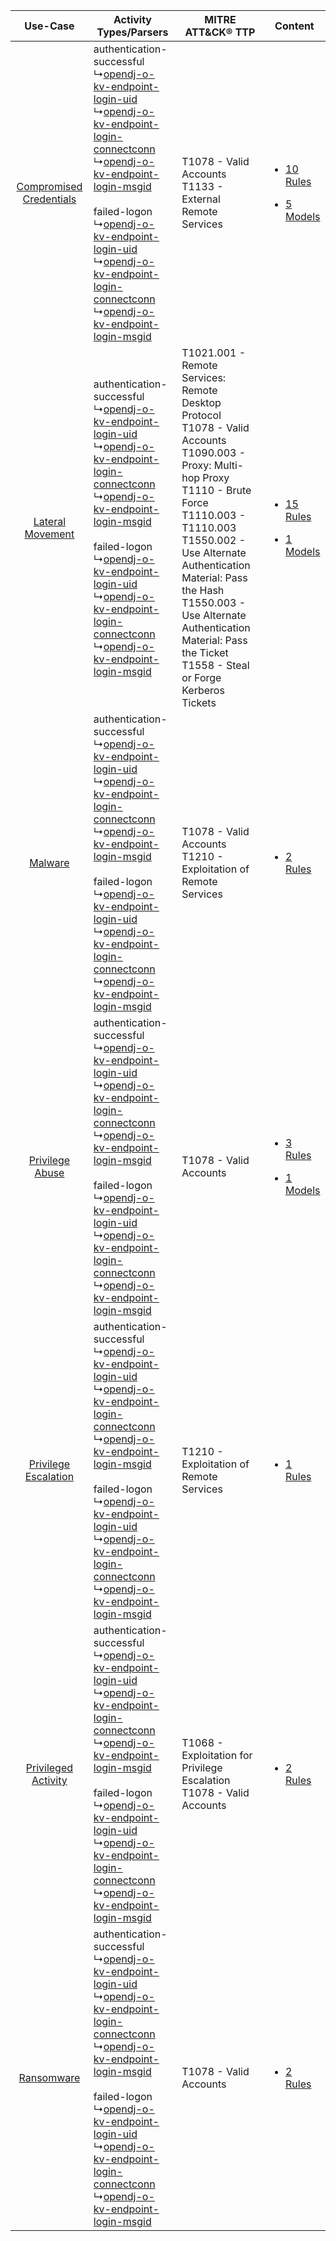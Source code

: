 |    Use-Case    | Activity Types/Parsers    | MITRE ATT&CK® TTP    | Content    |
|:----:| ---- | ---- | ---- |
| [Compromised Credentials](../../../UseCases/uc_compromised_credentials.md) |  authentication-successful<br> ↳[opendj-o-kv-endpoint-login-uid](Ps/pC_opendjokvendpointloginuid.md)<br> ↳[opendj-o-kv-endpoint-login-connectconn](Ps/pC_opendjokvendpointloginconnectconn.md)<br> ↳[opendj-o-kv-endpoint-login-msgid](Ps/pC_opendjokvendpointloginmsgid.md)<br><br> failed-logon<br> ↳[opendj-o-kv-endpoint-login-uid](Ps/pC_opendjokvendpointloginuid.md)<br> ↳[opendj-o-kv-endpoint-login-connectconn](Ps/pC_opendjokvendpointloginconnectconn.md)<br> ↳[opendj-o-kv-endpoint-login-msgid](Ps/pC_opendjokvendpointloginmsgid.md)<br> | T1078 - Valid Accounts<br>T1133 - External Remote Services<br>    | [<ul><li>10 Rules</li></ul><ul><li>5 Models</li></ul>](RM/r_m_opendj_opendj_Compromised_Credentials.md) |
|        [Lateral Movement](../../../UseCases/uc_lateral_movement.md)        |  authentication-successful<br> ↳[opendj-o-kv-endpoint-login-uid](Ps/pC_opendjokvendpointloginuid.md)<br> ↳[opendj-o-kv-endpoint-login-connectconn](Ps/pC_opendjokvendpointloginconnectconn.md)<br> ↳[opendj-o-kv-endpoint-login-msgid](Ps/pC_opendjokvendpointloginmsgid.md)<br><br> failed-logon<br> ↳[opendj-o-kv-endpoint-login-uid](Ps/pC_opendjokvendpointloginuid.md)<br> ↳[opendj-o-kv-endpoint-login-connectconn](Ps/pC_opendjokvendpointloginconnectconn.md)<br> ↳[opendj-o-kv-endpoint-login-msgid](Ps/pC_opendjokvendpointloginmsgid.md)<br> | T1021.001 - Remote Services: Remote Desktop Protocol<br>T1078 - Valid Accounts<br>T1090.003 - Proxy: Multi-hop Proxy<br>T1110 - Brute Force<br>T1110.003 - T1110.003<br>T1550.002 - Use Alternate Authentication Material: Pass the Hash<br>T1550.003 - Use Alternate Authentication Material: Pass the Ticket<br>T1558 - Steal or Forge Kerberos Tickets<br> | [<ul><li>15 Rules</li></ul><ul><li>1 Models</li></ul>](RM/r_m_opendj_opendj_Lateral_Movement.md)        |
|    [Malware](../../../UseCases/uc_malware.md)    |  authentication-successful<br> ↳[opendj-o-kv-endpoint-login-uid](Ps/pC_opendjokvendpointloginuid.md)<br> ↳[opendj-o-kv-endpoint-login-connectconn](Ps/pC_opendjokvendpointloginconnectconn.md)<br> ↳[opendj-o-kv-endpoint-login-msgid](Ps/pC_opendjokvendpointloginmsgid.md)<br><br> failed-logon<br> ↳[opendj-o-kv-endpoint-login-uid](Ps/pC_opendjokvendpointloginuid.md)<br> ↳[opendj-o-kv-endpoint-login-connectconn](Ps/pC_opendjokvendpointloginconnectconn.md)<br> ↳[opendj-o-kv-endpoint-login-msgid](Ps/pC_opendjokvendpointloginmsgid.md)<br> | T1078 - Valid Accounts<br>T1210 - Exploitation of Remote Services<br>    | [<ul><li>2 Rules</li></ul>](RM/r_m_opendj_opendj_Malware.md)    |
|         [Privilege Abuse](../../../UseCases/uc_privilege_abuse.md)         |  authentication-successful<br> ↳[opendj-o-kv-endpoint-login-uid](Ps/pC_opendjokvendpointloginuid.md)<br> ↳[opendj-o-kv-endpoint-login-connectconn](Ps/pC_opendjokvendpointloginconnectconn.md)<br> ↳[opendj-o-kv-endpoint-login-msgid](Ps/pC_opendjokvendpointloginmsgid.md)<br><br> failed-logon<br> ↳[opendj-o-kv-endpoint-login-uid](Ps/pC_opendjokvendpointloginuid.md)<br> ↳[opendj-o-kv-endpoint-login-connectconn](Ps/pC_opendjokvendpointloginconnectconn.md)<br> ↳[opendj-o-kv-endpoint-login-msgid](Ps/pC_opendjokvendpointloginmsgid.md)<br> | T1078 - Valid Accounts<br>    | [<ul><li>3 Rules</li></ul><ul><li>1 Models</li></ul>](RM/r_m_opendj_opendj_Privilege_Abuse.md)          |
|    [Privilege Escalation](../../../UseCases/uc_privilege_escalation.md)    |  authentication-successful<br> ↳[opendj-o-kv-endpoint-login-uid](Ps/pC_opendjokvendpointloginuid.md)<br> ↳[opendj-o-kv-endpoint-login-connectconn](Ps/pC_opendjokvendpointloginconnectconn.md)<br> ↳[opendj-o-kv-endpoint-login-msgid](Ps/pC_opendjokvendpointloginmsgid.md)<br><br> failed-logon<br> ↳[opendj-o-kv-endpoint-login-uid](Ps/pC_opendjokvendpointloginuid.md)<br> ↳[opendj-o-kv-endpoint-login-connectconn](Ps/pC_opendjokvendpointloginconnectconn.md)<br> ↳[opendj-o-kv-endpoint-login-msgid](Ps/pC_opendjokvendpointloginmsgid.md)<br> | T1210 - Exploitation of Remote Services<br>    | [<ul><li>1 Rules</li></ul>](RM/r_m_opendj_opendj_Privilege_Escalation.md)    |
|     [Privileged Activity](../../../UseCases/uc_privileged_activity.md)     |  authentication-successful<br> ↳[opendj-o-kv-endpoint-login-uid](Ps/pC_opendjokvendpointloginuid.md)<br> ↳[opendj-o-kv-endpoint-login-connectconn](Ps/pC_opendjokvendpointloginconnectconn.md)<br> ↳[opendj-o-kv-endpoint-login-msgid](Ps/pC_opendjokvendpointloginmsgid.md)<br><br> failed-logon<br> ↳[opendj-o-kv-endpoint-login-uid](Ps/pC_opendjokvendpointloginuid.md)<br> ↳[opendj-o-kv-endpoint-login-connectconn](Ps/pC_opendjokvendpointloginconnectconn.md)<br> ↳[opendj-o-kv-endpoint-login-msgid](Ps/pC_opendjokvendpointloginmsgid.md)<br> | T1068 - Exploitation for Privilege Escalation<br>T1078 - Valid Accounts<br>    | [<ul><li>2 Rules</li></ul>](RM/r_m_opendj_opendj_Privileged_Activity.md)    |
|    [Ransomware](../../../UseCases/uc_ransomware.md)    |  authentication-successful<br> ↳[opendj-o-kv-endpoint-login-uid](Ps/pC_opendjokvendpointloginuid.md)<br> ↳[opendj-o-kv-endpoint-login-connectconn](Ps/pC_opendjokvendpointloginconnectconn.md)<br> ↳[opendj-o-kv-endpoint-login-msgid](Ps/pC_opendjokvendpointloginmsgid.md)<br><br> failed-logon<br> ↳[opendj-o-kv-endpoint-login-uid](Ps/pC_opendjokvendpointloginuid.md)<br> ↳[opendj-o-kv-endpoint-login-connectconn](Ps/pC_opendjokvendpointloginconnectconn.md)<br> ↳[opendj-o-kv-endpoint-login-msgid](Ps/pC_opendjokvendpointloginmsgid.md)<br> | T1078 - Valid Accounts<br>    | [<ul><li>2 Rules</li></ul>](RM/r_m_opendj_opendj_Ransomware.md)    |